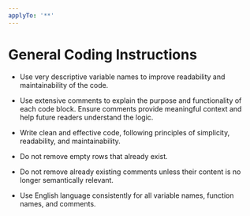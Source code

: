 ```yaml
---
applyTo: '**'
---
```


# General Coding Instructions

- Use very descriptive variable names to improve readability and maintainability of the code.

- Use extensive comments to explain the purpose and functionality of each code block. Ensure comments provide meaningful context and help future readers understand the logic.

- Write clean and effective code, following principles of simplicity, readability, and maintainability.

- Do not remove empty rows that already exist.        

- Do not remove already existing comments unless their content is no longer semantically relevant.

- Use English language consistently for all variable names, function names, and comments.
        